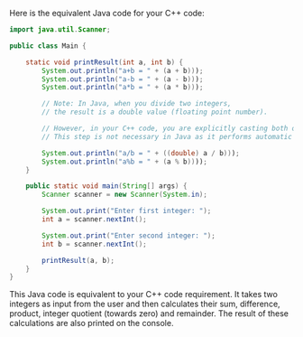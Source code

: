 Here is the equivalent Java code for your C++ code:

```java
import java.util.Scanner;

public class Main {

    static void printResult(int a, int b) {
        System.out.println("a+b = " + (a + b)));
        System.out.println("a-b = " + (a - b)));
        System.out.println("a*b = " + (a * b)));

        // Note: In Java, when you divide two integers, 
        // the result is a double value (floating point number). 

        // However, in your C++ code, you are explicitly casting both operands to double before performing division.
        // This step is not necessary in Java as it performs automatic type coercion when required.

        System.out.println("a/b = " + ((double) a / b)));
        System.out.println("a%b = " + (a % b))));
    }

    public static void main(String[] args) {
        Scanner scanner = new Scanner(System.in);

        System.out.print("Enter first integer: ");
        int a = scanner.nextInt();

        System.out.print("Enter second integer: ");
        int b = scanner.nextInt();

        printResult(a, b);
    }
}
```
This Java code is equivalent to your C++ code requirement. It takes two integers as input from the user and then calculates their sum, difference, product, integer quotient (towards zero) and remainder. The result of these calculations are also printed on the console.

